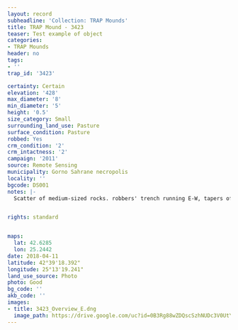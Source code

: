 ```yaml
---
layout: record
subheadline: 'Collection: TRAP Mounds'
title: TRAP Mound - 3423
teaser: Test example of object
categories:
- TRAP Mounds
header: no
tags:
- ''
trap_id: '3423'

certainty: Certain
elevation: '428'
max_diameter: '8'
min_diameter: '5'
height: '0.5'
size_category: Small
surrounding_land_use: Pasture
surface_condition: Pasture
robbed: Yes
crm_condition: '2'
crm_intactness: '2'
campaign: '2011'
source: Remote Sensing
municipality: Gorno Sahrane necropolis
locality: ''
bgcode: DS001
notes: |-
  Scatter of medium-sized rocks. robbers' trench running E-W, tapers off mound at E side.


rights: standard


maps:
  lat: 42.6285
  lon: 25.2442
date: 2018-04-11
latitude: 42°39'18.392"
longitude: 25°13'19.241"
land_use_source: Photo
photo: Good
bg_code: ''
akb_code: ''
images:
- title: 3423_Overview_E.dng
  image_path: https://drive.google.com/uc?id=0B3Rg88wZDQscSzhNUDc3V0UtYnc
---
```

